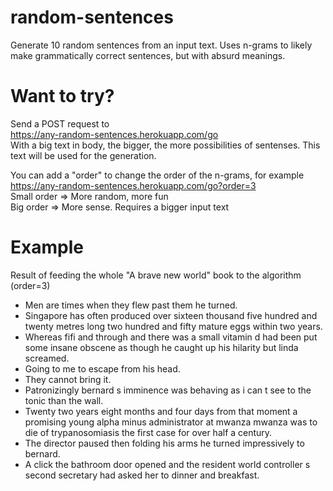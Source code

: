 # random-sentences
Generate 10 random sentences from an input text. Uses n-grams to likely make grammatically correct sentences, but with absurd meanings.

# Want to try?
Send a POST request to  
https://any-random-sentences.herokuapp.com/go  
With a big text in body, the bigger, the more possibilities of sentenses. This text will be used for the generation.  

You can add a "order" to change the order of the n-grams, for example  
https://any-random-sentences.herokuapp.com/go?order=3  
Small order => More random, more fun  
Big order => More sense. Requires a bigger input text  

# Example
Result of feeding the whole "A brave new world" book to the algorithm (order=3)

- Men are times when they flew past them he turned.  
- Singapore has often produced over sixteen thousand five hundred and twenty metres long two hundred and fifty mature eggs within two years.  
- Whereas fifi and through and there was a small vitamin d had been put some insane obscene as though he caught up his hilarity but linda screamed.  
- Going to me to escape from his head.  
- They cannot bring it.  
- Patronizingly bernard s imminence was behaving as i can t see to the tonic than the wall.  
- Twenty two years eight months and four days from that moment a promising young alpha minus administrator at mwanza mwanza was to die of trypanosomiasis the first case for over half a century.  
- The director paused then folding his arms he turned impressively to bernard.
- A click the bathroom door opened and the resident world controller s second secretary had asked her to dinner and breakfast.
